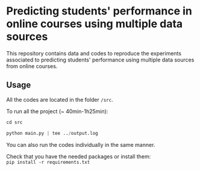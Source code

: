 # Predicting students' performance in online courses using multiple data sources

This repository contains data and codes to reproduce the experiments
associated to predicting students' performance using multiple data sources
from online courses.

## Usage

All the codes are located in the folder ```/src```.

To run all the project (~ 40min-1h25min):
```python
cd src

python main.py | tee ../output.log
```

You can also run the codes individually in the same manner.

Check that you have the needed packages or install them:\
```pip install -r requirements.txt```

